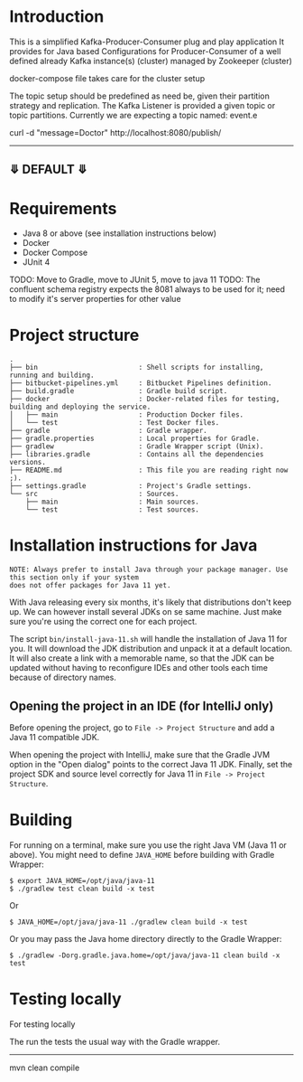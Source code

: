 # Introduction

This is a simplified Kafka-Producer-Consumer plug and play application
It provides for Java based Configurations for Producer-Consumer of a well
defined already Kafka instance(s) (cluster) managed by Zookeeper (cluster)

docker-compose file takes care for the cluster setup

The topic setup should be predefined as need be, given their partition strategy and replication.
The Kafka Listener is provided a given topic or topic partitions.
Currently we are expecting a topic named: event.e 


curl -d "message=Doctor" http://localhost:8080/publish/

-----------------------------------------
&#x290B;    ****DEFAULT****       &#x290B;
-----------------------------------------
# Requirements

- Java 8 or above (see installation instructions below)
- Docker
- Docker Compose
- JUnit 4

TODO: Move to Gradle, move to JUnit 5, move to java 11
TODO: The confluent schema registry expects the 8081 always to be used for it; need to modify it's server properties for other value

# Project structure

    .
    ├── bin                         : Shell scripts for installing, running and building.
    ├── bitbucket-pipelines.yml     : Bitbucket Pipelines definition.
    ├── build.gradle                : Gradle build script.
    ├── docker                      : Docker-related files for testing, building and deploying the service.
    │   ├── main                    : Production Docker files.
    │   └── test                    : Test Docker files.
    ├── gradle                      : Gradle wrapper.
    ├── gradle.properties           : Local properties for Gradle.
    ├── gradlew                     : Gradle Wrapper script (Unix).
    ├── libraries.gradle            : Contains all the dependencies versions.
    ├── README.md                   : This file you are reading right now ;).
    ├── settings.gradle             : Project's Gradle settings.
    └── src                         : Sources.
        ├── main                    : Main sources.
        └── test                    : Test sources.

# Installation instructions for Java

    NOTE: Always prefer to install Java through your package manager. Use this section only if your system
    does not offer packages for Java 11 yet.

With Java releasing every six months, it's likely that distributions don't keep up. We can however
install several JDKs on se same machine. Just make sure you're using the correct one for each project. 

The script `bin/install-java-11.sh` will handle the installation of Java 11 for you. It will download the
JDK distribution and unpack it at a default location. It will also create a link with a memorable name, so that
the JDK can be updated without having to reconfigure IDEs and other tools each time because of directory names.

## Opening the project in an IDE (for IntelliJ only)

Before opening the project, go to `File -> Project Structure` and add a Java 11 compatible JDK.

When opening the project with IntelliJ, make sure that the Gradle JVM option in the "Open dialog" points to the
correct Java 11 JDK. Finally, set the project SDK and source level correctly for Java 11 in `File -> Project Structure`.

# Building

For running on a terminal, make sure you use the right Java VM (Java 11 or above). You might need to define
`JAVA_HOME` before building with Gradle Wrapper:

    $ export JAVA_HOME=/opt/java/java-11
    $ ./gradlew test clean build -x test

Or

    $ JAVA_HOME=/opt/java/java-11 ./gradlew clean build -x test

Or you may pass the Java home directory directly to the Gradle Wrapper:

    $ ./gradlew -Dorg.gradle.java.home=/opt/java/java-11 clean build -x test

# Testing locally

For testing locally


The run the tests the usual way with the Gradle wrapper.


-----------------


mvn clean compile